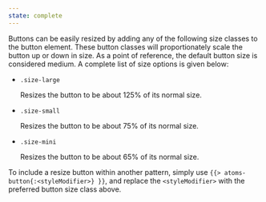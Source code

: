 ```yaml
---
state: complete
---
```


Buttons can be easily resized by adding any of the following size classes to the button element. These button classes will proportionately scale the button up or down in size. As a point of reference, the default button size is considered medium. A complete list of size options is given below:

- `.size-large`

  Resizes the button to be about 125% of its normal size.
  
- `.size-small`

  Resizes the button to be about 75% of its normal size.
  
- `.size-mini`

  Resizes the button to be about 65% of its normal size.
  

To include a resize button within another pattern, simply use `{{> atoms-button{:<styleModifier>} }}`, and replace the `<styleModifier>` with the preferred button size class above.